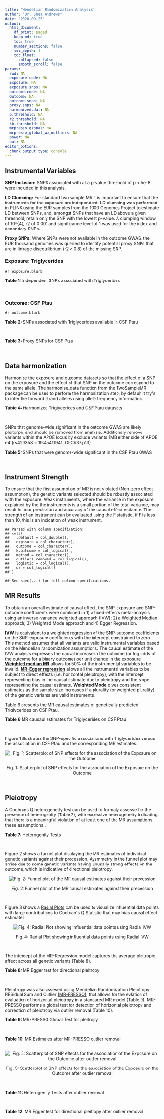 ```yaml
---
title: "Mendelian Randomization Analysis"
author: "Dr. Shea Andrews"
date: "2020-09-25"
output:
  html_document:
    df_print: paged
    keep_md: true
    toc: true
    number_sections: false
    toc_depth: 4
    toc_float:
      collapsed: false
      smooth_scroll: false
params:
  rwd: NA
  exposure.code: NA
  Exposure: NA
  exposure.snps: NA
  outcome.code: NA
  Outcome: NA
  outcome.snps: NA
  proxy.snps: NA
  harmonized.dat: NA
  p.threshold: NA
  r2.threshold: NA
  kb.threshold: NA
  mrpresso_global: NA
  mrpresso_global_wo_outliers: NA
  power: NA
  out: NA
editor_options:
  chunk_output_type: console
---
```







## Instrumental Variables
**SNP Inclusion:** SNPS associated with at a p-value threshold of p < 5e-8 were included in this analysis.
<br>

**LD Clumping:** For standard two sample MR it is important to ensure that the instruments for the exposure are independent. LD clumping was performed in PLINK using the EUR samples from the 1000 Genomes Project to estimate LD between SNPs, and, amongst SNPs that have an LD above a given threshold, retain only the SNP with the lowest p-value. A clumping window of 10^{4}, r2 of 0.001 and significance level of 1 was used for the index and secondary SNPs.
<br>

**Proxy SNPs:** Where SNPs were not available in the outcome GWAS, the EUR thousand genomes was queried to identify potential proxy SNPs that are in linkage disequilibrium (r2 > 0.8) of the missing SNP.
<br>

### Exposure: Triglycerides
`#r exposure.blurb`
<br>

**Table 1:** Independent SNPs associated with Triglycerides
<div data-pagedtable="false">
  <script data-pagedtable-source type="application/json">
{"columns":[{"label":["SNP"],"name":[1],"type":["chr"],"align":["left"]},{"label":["CHROM"],"name":[2],"type":["dbl"],"align":["right"]},{"label":["POS"],"name":[3],"type":["dbl"],"align":["right"]},{"label":["REF"],"name":[4],"type":["chr"],"align":["left"]},{"label":["ALT"],"name":[5],"type":["chr"],"align":["left"]},{"label":["AF"],"name":[6],"type":["dbl"],"align":["right"]},{"label":["BETA"],"name":[7],"type":["dbl"],"align":["right"]},{"label":["SE"],"name":[8],"type":["dbl"],"align":["right"]},{"label":["Z"],"name":[9],"type":["dbl"],"align":["right"]},{"label":["P"],"name":[10],"type":["dbl"],"align":["right"]},{"label":["N"],"name":[11],"type":["dbl"],"align":["right"]},{"label":["TRAIT"],"name":[12],"type":["chr"],"align":["left"]}],"data":[{"1":"rs12748152","2":"1","3":"27138393","4":"C","5":"T","6":"0.0683714","7":"0.0372","8":"0.0059","9":"6.305085","10":"1.100e-09","11":"177761.5","12":"Triglycerides"},{"1":"rs17513135","2":"1","3":"40035686","4":"C","5":"T","6":"0.2500000","7":"0.0220","8":"0.0039","9":"5.641026","10":"1.633e-08","11":"174742.0","12":"Triglycerides"},{"1":"rs4587594","2":"1","3":"63133930","4":"G","5":"A","6":"0.3032340","7":"-0.0694","8":"0.0035","9":"-19.828600","10":"3.503e-82","11":"177772.0","12":"Triglycerides"},{"1":"rs1321257","2":"1","3":"230305312","4":"G","5":"A","6":"0.6400070","7":"-0.0402","8":"0.0034","9":"-11.823500","10":"5.986e-31","11":"177757.9","12":"Triglycerides"},{"1":"rs676210","2":"2","3":"21231524","4":"G","5":"A","6":"0.2314110","7":"-0.0733","8":"0.0039","9":"-18.794900","10":"3.284e-71","11":"177782.0","12":"Triglycerides"},{"1":"rs1260326","2":"2","3":"27730940","4":"T","5":"C","6":"0.6136610","7":"-0.1148","8":"0.0034","9":"-33.764700","10":"2.290e-239","11":"177765.0","12":"Triglycerides"},{"1":"rs13389219","2":"2","3":"165528876","4":"C","5":"T","6":"0.4034550","7":"-0.0271","8":"0.0034","9":"-7.970590","10":"2.598e-15","11":"177782.9","12":"Triglycerides"},{"1":"rs2972146","2":"2","3":"227100698","4":"G","5":"T","6":"0.6309740","7":"0.0281","8":"0.0034","9":"8.264706","10":"2.974e-15","11":"174703.9","12":"Triglycerides"},{"1":"rs10440120","2":"3","3":"12486964","4":"C","5":"A","6":"0.1655080","7":"-0.0306","8":"0.0044","9":"-6.954550","10":"5.343e-11","11":"174886.1","12":"Triglycerides"},{"1":"rs645040","2":"3","3":"135926622","4":"G","5":"T","6":"0.8208850","7":"0.0293","8":"0.0040","9":"7.325000","10":"1.830e-12","11":"177779.0","12":"Triglycerides"},{"1":"rs6831256","2":"4","3":"3473139","4":"A","5":"G","6":"0.3971880","7":"0.0258","8":"0.0035","9":"7.371429","10":"1.602e-12","11":"177494.9","12":"Triglycerides"},{"1":"rs442177","2":"4","3":"88030261","4":"G","5":"T","6":"0.5364790","7":"0.0309","8":"0.0033","9":"9.363636","10":"1.316e-18","11":"177798.0","12":"Triglycerides"},{"1":"rs9686661","2":"5","3":"55861786","4":"C","5":"T","6":"0.1487860","7":"0.0379","8":"0.0044","9":"8.613636","10":"2.541e-16","11":"177050.0","12":"Triglycerides"},{"1":"rs6882076","2":"5","3":"156390297","4":"T","5":"C","6":"0.6327160","7":"0.0286","8":"0.0035","9":"8.171429","10":"1.513e-15","11":"177778.0","12":"Triglycerides"},{"1":"rs2239520","2":"6","3":"31088922","4":"G","5":"A","6":"0.3906190","7":"-0.0236","8":"0.0037","9":"-6.378380","10":"4.144e-10","11":"151047.0","12":"Triglycerides"},{"1":"rs2247056","2":"6","3":"31265490","4":"T","5":"C","6":"0.7218780","7":"0.0378","8":"0.0039","9":"9.692308","10":"3.861e-21","11":"174062.0","12":"Triglycerides"},{"1":"rs998584","2":"6","3":"43757896","4":"C","5":"A","6":"0.4905450","7":"0.0293","8":"0.0037","9":"7.918919","10":"3.424e-15","11":"174573.0","12":"Triglycerides"},{"1":"rs719726","2":"6","3":"127414801","4":"C","5":"T","6":"0.5999630","7":"0.0199","8":"0.0035","9":"5.685714","10":"2.486e-08","11":"168319.0","12":"Triglycerides"},{"1":"rs634869","2":"6","3":"139831757","4":"T","5":"C","6":"0.5747460","7":"-0.0272","8":"0.0033","9":"-8.242420","10":"1.776e-14","11":"177755.0","12":"Triglycerides"},{"1":"rs2665357","2":"6","3":"160848167","4":"A","5":"C","6":"0.5193360","7":"0.0212","8":"0.0033","9":"6.424242","10":"8.327e-10","11":"172850.0","12":"Triglycerides"},{"1":"rs4719841","2":"7","3":"25997536","4":"A","5":"G","6":"0.4108890","7":"0.0232","8":"0.0034","9":"6.823529","10":"8.864e-11","11":"177774.9","12":"Triglycerides"},{"1":"rs11974409","2":"7","3":"72989390","4":"A","5":"G","6":"0.1816990","7":"-0.0899","8":"0.0042","9":"-21.404800","10":"1.360e-100","11":"177786.0","12":"Triglycerides"},{"1":"rs38855","2":"7","3":"116358044","4":"A","5":"G","6":"0.4712940","7":"-0.0187","8":"0.0033","9":"-5.666670","10":"2.109e-08","11":"177825.0","12":"Triglycerides"},{"1":"rs287621","2":"7","3":"130435181","4":"T","5":"C","6":"0.7140010","7":"-0.0222","8":"0.0037","9":"-6.000000","10":"7.671e-09","11":"177813.0","12":"Triglycerides"},{"1":"rs6995541","2":"8","3":"10671260","4":"A","5":"G","6":"0.2336240","7":"0.0265","8":"0.0037","9":"7.162162","10":"1.343e-12","11":"177486.0","12":"Triglycerides"},{"1":"rs12676857","2":"8","3":"18266572","4":"T","5":"C","6":"0.1436090","7":"0.0332","8":"0.0046","9":"7.217391","10":"7.291e-12","11":"177732.0","12":"Triglycerides"},{"1":"rs12678919","2":"8","3":"19844222","4":"A","5":"G","6":"0.0681239","7":"-0.1702","8":"0.0056","9":"-30.392900","10":"1.820e-199","11":"177749.9","12":"Triglycerides"},{"1":"rs4738684","2":"8","3":"59393273","4":"A","5":"G","6":"0.6075010","7":"-0.0205","8":"0.0035","9":"-5.857140","10":"8.819e-09","11":"177790.0","12":"Triglycerides"},{"1":"rs2954022","2":"8","3":"126482621","4":"C","5":"A","6":"0.5114630","7":"-0.0780","8":"0.0033","9":"-23.636400","10":"2.230e-113","11":"177750.0","12":"Triglycerides"},{"1":"rs1832007","2":"10","3":"5254847","4":"A","5":"G","6":"0.1247280","7":"-0.0327","8":"0.0047","9":"-6.957450","10":"1.718e-12","11":"177504.0","12":"Triglycerides"},{"1":"rs10761762","2":"10","3":"65184717","4":"T","5":"C","6":"0.4990900","7":"-0.0270","8":"0.0033","9":"-8.181820","10":"1.061e-17","11":"177823.0","12":"Triglycerides"},{"1":"rs2068888","2":"10","3":"94839642","4":"G","5":"A","6":"0.4735120","7":"-0.0241","8":"0.0034","9":"-7.088240","10":"1.682e-11","11":"177712.0","12":"Triglycerides"},{"1":"rs2250802","2":"10","3":"113921354","4":"G","5":"A","6":"0.7334790","7":"0.0230","8":"0.0037","9":"6.216216","10":"1.210e-10","11":"174733.9","12":"Triglycerides"},{"1":"rs10501321","2":"11","3":"47294626","4":"T","5":"C","6":"0.3212210","7":"-0.0216","8":"0.0035","9":"-6.171430","10":"1.412e-08","11":"177680.0","12":"Triglycerides"},{"1":"rs174535","2":"11","3":"61551356","4":"T","5":"C","6":"0.3609590","7":"0.0470","8":"0.0034","9":"13.823529","10":"1.733e-41","11":"177772.9","12":"Triglycerides"},{"1":"rs11820504","2":"11","3":"116529442","4":"T","5":"C","6":"0.1807930","7":"0.0604","8":"0.0044","9":"13.727273","10":"1.095e-39","11":"172813.0","12":"Triglycerides"},{"1":"rs10790162","2":"11","3":"116639104","4":"A","5":"G","6":"0.9306210","7":"-0.2305","8":"0.0065","9":"-35.461500","10":"1.100e-249","11":"177771.1","12":"Triglycerides"},{"1":"rs11613352","2":"12","3":"57792580","4":"C","5":"T","6":"0.2251730","7":"-0.0280","8":"0.0039","9":"-7.179490","10":"9.397e-14","11":"177799.0","12":"Triglycerides"},{"1":"rs11057408","2":"12","3":"124464836","4":"G","5":"T","6":"0.3253360","7":"-0.0258","8":"0.0035","9":"-7.371430","10":"2.049e-12","11":"174454.0","12":"Triglycerides"},{"1":"rs16948098","2":"15","3":"44219607","4":"G","5":"A","6":"0.0370102","7":"0.0800","8":"0.0089","9":"8.988764","10":"4.838e-17","11":"163328.2","12":"Triglycerides"},{"1":"rs2043085","2":"15","3":"58680954","4":"T","5":"C","6":"0.6610970","7":"-0.0327","8":"0.0034","9":"-9.617650","10":"7.809e-20","11":"176147.0","12":"Triglycerides"},{"1":"rs588136","2":"15","3":"58730498","4":"C","5":"T","6":"0.7867110","7":"-0.0495","8":"0.0041","9":"-12.073200","10":"3.365e-30","11":"176173.0","12":"Triglycerides"},{"1":"rs3198697","2":"16","3":"15129940","4":"C","5":"T","6":"0.3839030","7":"-0.0198","8":"0.0034","9":"-5.823530","10":"2.207e-08","11":"175934.1","12":"Triglycerides"},{"1":"rs749671","2":"16","3":"31088347","4":"G","5":"A","6":"0.3477070","7":"-0.0211","8":"0.0034","9":"-6.205880","10":"6.106e-10","11":"176205.1","12":"Triglycerides"},{"1":"rs1800775","2":"16","3":"56995236","4":"C","5":"A","6":"0.5121820","7":"-0.0396","8":"0.0035","9":"-11.314300","10":"1.332e-26","11":"172715.0","12":"Triglycerides"},{"1":"rs8077889","2":"17","3":"41878166","4":"A","5":"C","6":"0.1884530","7":"0.0252","8":"0.0042","9":"6.000000","10":"9.879e-09","11":"176194.0","12":"Triglycerides"},{"1":"rs7248104","2":"19","3":"7224431","4":"G","5":"A","6":"0.4124030","7":"-0.0222","8":"0.0034","9":"-6.529410","10":"5.045e-10","11":"176083.0","12":"Triglycerides"},{"1":"rs10401969","2":"19","3":"19407718","4":"T","5":"C","6":"0.0710134","7":"-0.1210","8":"0.0065","9":"-18.615400","10":"9.702e-70","11":"176172.7","12":"Triglycerides"},{"1":"rs731839","2":"19","3":"33899065","4":"G","5":"A","6":"0.6709000","7":"-0.0224","8":"0.0036","9":"-6.222220","10":"2.651e-09","11":"176161.1","12":"Triglycerides"},{"1":"rs439401","2":"19","3":"45414451","4":"T","5":"C","6":"0.6390100","7":"0.0659","8":"0.0038","9":"17.342105","10":"1.423e-66","11":"152584.0","12":"Triglycerides"},{"1":"rs3760627","2":"19","3":"45457180","4":"T","5":"C","6":"0.4941460","7":"0.0189","8":"0.0034","9":"5.558824","10":"5.293e-09","11":"176200.9","12":"Triglycerides"},{"1":"rs6029143","2":"20","3":"39118662","4":"C","5":"T","6":"0.0446137","7":"-0.0388","8":"0.0071","9":"-5.464790","10":"4.933e-08","11":"176256.9","12":"Triglycerides"},{"1":"rs4810479","2":"20","3":"44545048","4":"C","5":"T","6":"0.7471790","7":"-0.0474","8":"0.0038","9":"-12.473700","10":"2.067e-34","11":"176191.9","12":"Triglycerides"},{"1":"rs3761445","2":"22","3":"38595411","4":"G","5":"A","6":"0.6132420","7":"0.0232","8":"0.0034","9":"6.823529","10":"8.062e-12","11":"175846.1","12":"Triglycerides"}],"options":{"columns":{"min":{},"max":[10]},"rows":{"min":[10],"max":[10]},"pages":{}}}
  </script>
</div>
<br>

### Outcome: CSF Ptau
`#r outcome.blurb`
<br>

**Table 2:** SNPs associated with Triglycerides avaliable in CSF Ptau
<div data-pagedtable="false">
  <script data-pagedtable-source type="application/json">
{"columns":[{"label":["SNP"],"name":[1],"type":["chr"],"align":["left"]},{"label":["CHROM"],"name":[2],"type":["dbl"],"align":["right"]},{"label":["POS"],"name":[3],"type":["dbl"],"align":["right"]},{"label":["REF"],"name":[4],"type":["chr"],"align":["left"]},{"label":["ALT"],"name":[5],"type":["chr"],"align":["left"]},{"label":["AF"],"name":[6],"type":["dbl"],"align":["right"]},{"label":["BETA"],"name":[7],"type":["dbl"],"align":["right"]},{"label":["SE"],"name":[8],"type":["dbl"],"align":["right"]},{"label":["Z"],"name":[9],"type":["dbl"],"align":["right"]},{"label":["P"],"name":[10],"type":["dbl"],"align":["right"]},{"label":["N"],"name":[11],"type":["dbl"],"align":["right"]},{"label":["TRAIT"],"name":[12],"type":["chr"],"align":["left"]}],"data":[{"1":"rs12748152","2":"1","3":"27138393","4":"C","5":"T","6":"0.0683714","7":"0.0091970","8":"0.010480","9":"0.87757634","10":"3.804e-01","11":"3146","12":"CSF_ptau"},{"1":"rs17513135","2":"1","3":"40035686","4":"C","5":"T","6":"0.2500000","7":"-0.0024250","8":"0.006318","9":"-0.38382399","10":"7.011e-01","11":"3146","12":"CSF_ptau"},{"1":"rs4587594","2":"1","3":"63133930","4":"G","5":"A","6":"0.3032340","7":"-0.0067690","8":"0.005626","9":"-1.20316388","10":"2.290e-01","11":"3146","12":"CSF_ptau"},{"1":"rs1321257","2":"1","3":"230305312","4":"G","5":"A","6":"0.6400070","7":"-0.0120800","8":"0.005961","9":"-2.02651000","10":"4.274e-02","11":"3146","12":"CSF_ptau"},{"1":"rs676210","2":"2","3":"21231524","4":"G","5":"A","6":"0.2314110","7":"-0.0103700","8":"0.006465","9":"-1.60402166","10":"1.088e-01","11":"3146","12":"CSF_ptau"},{"1":"rs1260326","2":"2","3":"27730940","4":"T","5":"C","6":"0.6136610","7":"0.0051210","8":"0.005377","9":"0.95239000","10":"3.410e-01","11":"3146","12":"CSF_ptau"},{"1":"rs13389219","2":"2","3":"165528876","4":"C","5":"T","6":"0.4034550","7":"-0.0022080","8":"0.005585","9":"-0.39534467","10":"6.926e-01","11":"3146","12":"CSF_ptau"},{"1":"rs2972146","2":"2","3":"227100698","4":"G","5":"T","6":"0.6309740","7":"-0.0031530","8":"0.005527","9":"-0.57047200","10":"5.683e-01","11":"3146","12":"CSF_ptau"},{"1":"rs10440120","2":"3","3":"12486964","4":"C","5":"A","6":"0.1655080","7":"0.0198200","8":"0.008139","9":"2.43518860","10":"1.496e-02","11":"3146","12":"CSF_ptau"},{"1":"rs645040","2":"3","3":"135926622","4":"G","5":"T","6":"0.8208850","7":"0.0052700","8":"0.006210","9":"0.84863100","10":"3.962e-01","11":"3146","12":"CSF_ptau"},{"1":"rs6831256","2":"4","3":"3473139","4":"A","5":"G","6":"0.3971880","7":"0.0105700","8":"0.005539","9":"1.90828669","10":"5.637e-02","11":"3146","12":"CSF_ptau"},{"1":"rs442177","2":"4","3":"88030261","4":"G","5":"T","6":"0.5364790","7":"-0.0008995","8":"0.005471","9":"-0.16441200","10":"8.694e-01","11":"3146","12":"CSF_ptau"},{"1":"rs6882076","2":"5","3":"156390297","4":"T","5":"C","6":"0.6327160","7":"-0.0009148","8":"0.005559","9":"-0.16456200","10":"8.693e-01","11":"3146","12":"CSF_ptau"},{"1":"rs2239520","2":"6","3":"31088922","4":"G","5":"A","6":"0.3906190","7":"0.0010740","8":"0.005369","9":"0.20003725","10":"8.415e-01","11":"3146","12":"CSF_ptau"},{"1":"rs2247056","2":"6","3":"31265490","4":"T","5":"C","6":"0.7218780","7":"-0.0084190","8":"0.006081","9":"-1.38448000","10":"1.663e-01","11":"3146","12":"CSF_ptau"},{"1":"rs634869","2":"6","3":"139831757","4":"T","5":"C","6":"0.5747460","7":"0.0053640","8":"0.005488","9":"0.97740500","10":"3.285e-01","11":"3146","12":"CSF_ptau"},{"1":"rs2665357","2":"6","3":"160848167","4":"A","5":"C","6":"0.5193360","7":"0.0053150","8":"0.005341","9":"0.99513200","10":"3.198e-01","11":"3146","12":"CSF_ptau"},{"1":"rs4719841","2":"7","3":"25997536","4":"A","5":"G","6":"0.4108890","7":"0.0003012","8":"0.005355","9":"0.05624650","10":"9.551e-01","11":"3146","12":"CSF_ptau"},{"1":"rs11974409","2":"7","3":"72989390","4":"A","5":"G","6":"0.1816990","7":"0.0029560","8":"0.006725","9":"0.43955390","10":"6.603e-01","11":"3146","12":"CSF_ptau"},{"1":"rs38855","2":"7","3":"116358044","4":"A","5":"G","6":"0.4712940","7":"-0.0005543","8":"0.005345","9":"-0.10370440","10":"9.174e-01","11":"3146","12":"CSF_ptau"},{"1":"rs287621","2":"7","3":"130435181","4":"T","5":"C","6":"0.7140010","7":"0.0009272","8":"0.005955","9":"0.15570100","10":"8.763e-01","11":"3146","12":"CSF_ptau"},{"1":"rs6995541","2":"8","3":"10671260","4":"A","5":"G","6":"0.2336240","7":"-0.0013090","8":"0.005905","9":"-0.22167655","10":"8.246e-01","11":"3146","12":"CSF_ptau"},{"1":"rs12676857","2":"8","3":"18266572","4":"T","5":"C","6":"0.1436090","7":"0.0033170","8":"0.007358","9":"0.45080185","10":"6.522e-01","11":"3146","12":"CSF_ptau"},{"1":"rs12678919","2":"8","3":"19844222","4":"A","5":"G","6":"0.0681239","7":"-0.0074670","8":"0.008510","9":"-0.87743831","10":"3.803e-01","11":"3146","12":"CSF_ptau"},{"1":"rs4738684","2":"8","3":"59393273","4":"A","5":"G","6":"0.6075010","7":"0.0068990","8":"0.005767","9":"1.19629000","10":"2.317e-01","11":"3146","12":"CSF_ptau"},{"1":"rs2954022","2":"8","3":"126482621","4":"C","5":"A","6":"0.5114630","7":"0.0052940","8":"0.005282","9":"1.00227187","10":"3.163e-01","11":"3146","12":"CSF_ptau"},{"1":"rs1832007","2":"10","3":"5254847","4":"A","5":"G","6":"0.1247280","7":"0.0038140","8":"0.007553","9":"0.50496491","10":"6.137e-01","11":"3146","12":"CSF_ptau"},{"1":"rs10761762","2":"10","3":"65184717","4":"T","5":"C","6":"0.4990900","7":"0.0035770","8":"0.005284","9":"0.67694928","10":"4.985e-01","11":"3146","12":"CSF_ptau"},{"1":"rs2068888","2":"10","3":"94839642","4":"G","5":"A","6":"0.4735120","7":"-0.0020950","8":"0.005356","9":"-0.39115011","10":"6.956e-01","11":"3146","12":"CSF_ptau"},{"1":"rs2250802","2":"10","3":"113921354","4":"G","5":"A","6":"0.7334790","7":"0.0005089","8":"0.005847","9":"0.08703610","10":"9.306e-01","11":"3146","12":"CSF_ptau"},{"1":"rs10501321","2":"11","3":"47294626","4":"T","5":"C","6":"0.3212210","7":"0.0028390","8":"0.005707","9":"0.49745926","10":"6.189e-01","11":"3146","12":"CSF_ptau"},{"1":"rs174535","2":"11","3":"61551356","4":"T","5":"C","6":"0.3609590","7":"-0.0088520","8":"0.005664","9":"-1.56285311","10":"1.182e-01","11":"3146","12":"CSF_ptau"},{"1":"rs11820504","2":"11","3":"116529442","4":"T","5":"C","6":"0.1807930","7":"-0.0099210","8":"0.006937","9":"-1.43015713","10":"1.528e-01","11":"3146","12":"CSF_ptau"},{"1":"rs10790162","2":"11","3":"116639104","4":"A","5":"G","6":"0.9306210","7":"0.0071430","8":"0.010800","9":"0.66138900","10":"5.084e-01","11":"3146","12":"CSF_ptau"},{"1":"rs11613352","2":"12","3":"57792580","4":"C","5":"T","6":"0.2251730","7":"0.0087530","8":"0.006254","9":"1.39958427","10":"1.618e-01","11":"3146","12":"CSF_ptau"},{"1":"rs11057408","2":"12","3":"124464836","4":"G","5":"T","6":"0.3253360","7":"-0.0015110","8":"0.005574","9":"-0.27108001","10":"7.863e-01","11":"3146","12":"CSF_ptau"},{"1":"rs16948098","2":"15","3":"44219607","4":"G","5":"A","6":"0.0370102","7":"-0.0074980","8":"0.011750","9":"-0.63812766","10":"5.236e-01","11":"3146","12":"CSF_ptau"},{"1":"rs2043085","2":"15","3":"58680954","4":"T","5":"C","6":"0.6610970","7":"-0.0049300","8":"0.005414","9":"-0.91060200","10":"3.626e-01","11":"3146","12":"CSF_ptau"},{"1":"rs588136","2":"15","3":"58730498","4":"C","5":"T","6":"0.7867110","7":"0.0041900","8":"0.006929","9":"0.60470500","10":"5.454e-01","11":"3146","12":"CSF_ptau"},{"1":"rs3198697","2":"16","3":"15129940","4":"C","5":"T","6":"0.3839030","7":"-0.0080350","8":"0.005977","9":"-1.34431989","10":"1.790e-01","11":"3146","12":"CSF_ptau"},{"1":"rs749671","2":"16","3":"31088347","4":"G","5":"A","6":"0.3477070","7":"0.0011260","8":"0.005529","9":"0.20365346","10":"8.386e-01","11":"3146","12":"CSF_ptau"},{"1":"rs1800775","2":"16","3":"56995236","4":"C","5":"A","6":"0.5121820","7":"-0.0009433","8":"0.005427","9":"-0.17381610","10":"8.620e-01","11":"3146","12":"CSF_ptau"},{"1":"rs8077889","2":"17","3":"41878166","4":"A","5":"C","6":"0.1884530","7":"-0.0056470","8":"0.006433","9":"-0.87781750","10":"3.802e-01","11":"3146","12":"CSF_ptau"},{"1":"rs7248104","2":"19","3":"7224431","4":"G","5":"A","6":"0.4124030","7":"-0.0002145","8":"0.005455","9":"-0.03932172","10":"9.686e-01","11":"3146","12":"CSF_ptau"},{"1":"rs10401969","2":"19","3":"19407718","4":"T","5":"C","6":"0.0710134","7":"0.0045160","8":"0.009891","9":"0.45657669","10":"6.480e-01","11":"3146","12":"CSF_ptau"},{"1":"rs731839","2":"19","3":"33899065","4":"G","5":"A","6":"0.6709000","7":"0.0067270","8":"0.005547","9":"1.21273000","10":"2.253e-01","11":"3146","12":"CSF_ptau"},{"1":"rs439401","2":"19","3":"45414451","4":"T","5":"C","6":"0.6390100","7":"0.0240800","8":"0.005532","9":"4.35286000","10":"1.398e-05","11":"3146","12":"CSF_ptau"},{"1":"rs3760627","2":"19","3":"45457180","4":"T","5":"C","6":"0.4941460","7":"0.0123200","8":"0.005244","9":"2.34935164","10":"1.889e-02","11":"3146","12":"CSF_ptau"},{"1":"rs6029143","2":"20","3":"39118662","4":"C","5":"T","6":"0.0446137","7":"0.0139500","8":"0.011620","9":"1.20051635","10":"2.300e-01","11":"3146","12":"CSF_ptau"},{"1":"rs4810479","2":"20","3":"44545048","4":"C","5":"T","6":"0.7471790","7":"-0.0132400","8":"0.005947","9":"-2.22633000","10":"2.608e-02","11":"3146","12":"CSF_ptau"},{"1":"rs3761445","2":"22","3":"38595411","4":"G","5":"A","6":"0.6132420","7":"-0.0011680","8":"0.005546","9":"-0.21060200","10":"8.331e-01","11":"3146","12":"CSF_ptau"},{"1":"rs9686661","2":"NA","3":"NA","4":"NA","5":"NA","6":"NA","7":"NA","8":"NA","9":"NA","10":"NA","11":"NA","12":"NA"},{"1":"rs998584","2":"NA","3":"NA","4":"NA","5":"NA","6":"NA","7":"NA","8":"NA","9":"NA","10":"NA","11":"NA","12":"NA"},{"1":"rs719726","2":"NA","3":"NA","4":"NA","5":"NA","6":"NA","7":"NA","8":"NA","9":"NA","10":"NA","11":"NA","12":"NA"}],"options":{"columns":{"min":{},"max":[10]},"rows":{"min":[10],"max":[10]},"pages":{}}}
  </script>
</div>
<br>

**Table 3:** Proxy SNPs for CSF Ptau
<div data-pagedtable="false">
  <script data-pagedtable-source type="application/json">
{"columns":[{"label":["target_snp"],"name":[1],"type":["chr"],"align":["left"]},{"label":["proxy_snp"],"name":[2],"type":["chr"],"align":["left"]},{"label":["ld.r2"],"name":[3],"type":["dbl"],"align":["right"]},{"label":["Dprime"],"name":[4],"type":["dbl"],"align":["right"]},{"label":["PHASE"],"name":[5],"type":["chr"],"align":["left"]},{"label":["X12"],"name":[6],"type":["lgl"],"align":["right"]},{"label":["CHROM"],"name":[7],"type":["dbl"],"align":["right"]},{"label":["POS"],"name":[8],"type":["dbl"],"align":["right"]},{"label":["REF.proxy"],"name":[9],"type":["chr"],"align":["left"]},{"label":["ALT.proxy"],"name":[10],"type":["chr"],"align":["left"]},{"label":["AF"],"name":[11],"type":["dbl"],"align":["right"]},{"label":["BETA"],"name":[12],"type":["dbl"],"align":["right"]},{"label":["SE"],"name":[13],"type":["dbl"],"align":["right"]},{"label":["Z"],"name":[14],"type":["dbl"],"align":["right"]},{"label":["P"],"name":[15],"type":["dbl"],"align":["right"]},{"label":["N"],"name":[16],"type":["dbl"],"align":["right"]},{"label":["TRAIT"],"name":[17],"type":["chr"],"align":["left"]},{"label":["ref"],"name":[18],"type":["chr"],"align":["left"]},{"label":["ref.proxy"],"name":[19],"type":["chr"],"align":["left"]},{"label":["alt"],"name":[20],"type":["chr"],"align":["left"]},{"label":["alt.proxy"],"name":[21],"type":["chr"],"align":["left"]},{"label":["ALT"],"name":[22],"type":["chr"],"align":["left"]},{"label":["REF"],"name":[23],"type":["chr"],"align":["left"]},{"label":["proxy.outcome"],"name":[24],"type":["lgl"],"align":["right"]}],"data":[{"1":"rs9686661","2":"rs13173241","3":"0.961814","4":"1.000000","5":"TA/CG","6":"NA","7":"5","8":"55861359","9":"G","10":"A","11":"0.153651","12":"0.0087710","13":"0.006757","14":"1.2980613","15":"0.1943","16":"3146","17":"CSF_ptau","18":"T","19":"A","20":"C","21":"G","22":"T","23":"C","24":"TRUE"},{"1":"rs998584","2":"rs1358980","3":"0.825889","4":"0.921520","5":"CC/AT","6":"NA","7":"6","8":"43764551","9":"C","10":"T","11":"0.479477","12":"0.0006885","13":"0.005311","14":"0.1296366","15":"0.8969","16":"3146","17":"CSF_ptau","18":"C","19":"C","20":"A","21":"T","22":"A","23":"C","24":"TRUE"},{"1":"rs719726","2":"rs1936789","3":"0.814701","4":"0.977383","5":"CG/TA","6":"NA","7":"6","8":"127419737","9":"G","10":"A","11":"0.535585","12":"0.0012730","13":"0.005423","14":"0.2347410","15":"0.8144","16":"3146","17":"CSF_ptau","18":"C","19":"G","20":"T","21":"A","22":"T","23":"C","24":"TRUE"}],"options":{"columns":{"min":{},"max":[10]},"rows":{"min":[10],"max":[10]},"pages":{}}}
  </script>
</div>
<br>

## Data harmonization
Harmonize the exposure and outcome datasets so that the effect of a SNP on the exposure and the effect of that SNP on the outcome correspond to the same allele. The harmonise_data function from the TwoSampleMR package can be used to perform the harmonization step, by default it try's to infer the forward strand alleles using allele frequency information.
<br>

**Table 4:** Harmonized Triglycerides and CSF Ptau datasets
<div data-pagedtable="false">
  <script data-pagedtable-source type="application/json">
{"columns":[{"label":["SNP"],"name":[1],"type":["chr"],"align":["left"]},{"label":["effect_allele.exposure"],"name":[2],"type":["chr"],"align":["left"]},{"label":["other_allele.exposure"],"name":[3],"type":["chr"],"align":["left"]},{"label":["effect_allele.outcome"],"name":[4],"type":["chr"],"align":["left"]},{"label":["other_allele.outcome"],"name":[5],"type":["chr"],"align":["left"]},{"label":["beta.exposure"],"name":[6],"type":["dbl"],"align":["right"]},{"label":["beta.outcome"],"name":[7],"type":["dbl"],"align":["right"]},{"label":["eaf.exposure"],"name":[8],"type":["dbl"],"align":["right"]},{"label":["eaf.outcome"],"name":[9],"type":["dbl"],"align":["right"]},{"label":["remove"],"name":[10],"type":["lgl"],"align":["right"]},{"label":["palindromic"],"name":[11],"type":["lgl"],"align":["right"]},{"label":["ambiguous"],"name":[12],"type":["lgl"],"align":["right"]},{"label":["id.outcome"],"name":[13],"type":["chr"],"align":["left"]},{"label":["chr.outcome"],"name":[14],"type":["dbl"],"align":["right"]},{"label":["pos.outcome"],"name":[15],"type":["dbl"],"align":["right"]},{"label":["se.outcome"],"name":[16],"type":["dbl"],"align":["right"]},{"label":["z.outcome"],"name":[17],"type":["dbl"],"align":["right"]},{"label":["pval.outcome"],"name":[18],"type":["dbl"],"align":["right"]},{"label":["samplesize.outcome"],"name":[19],"type":["dbl"],"align":["right"]},{"label":["outcome"],"name":[20],"type":["chr"],"align":["left"]},{"label":["mr_keep.outcome"],"name":[21],"type":["lgl"],"align":["right"]},{"label":["pval_origin.outcome"],"name":[22],"type":["chr"],"align":["left"]},{"label":["chr.exposure"],"name":[23],"type":["dbl"],"align":["right"]},{"label":["pos.exposure"],"name":[24],"type":["dbl"],"align":["right"]},{"label":["se.exposure"],"name":[25],"type":["dbl"],"align":["right"]},{"label":["z.exposure"],"name":[26],"type":["dbl"],"align":["right"]},{"label":["pval.exposure"],"name":[27],"type":["dbl"],"align":["right"]},{"label":["samplesize.exposure"],"name":[28],"type":["dbl"],"align":["right"]},{"label":["exposure"],"name":[29],"type":["chr"],"align":["left"]},{"label":["mr_keep.exposure"],"name":[30],"type":["lgl"],"align":["right"]},{"label":["pval_origin.exposure"],"name":[31],"type":["chr"],"align":["left"]},{"label":["id.exposure"],"name":[32],"type":["chr"],"align":["left"]},{"label":["action"],"name":[33],"type":["dbl"],"align":["right"]},{"label":["mr_keep"],"name":[34],"type":["lgl"],"align":["right"]},{"label":["pt"],"name":[35],"type":["dbl"],"align":["right"]},{"label":["pleitropy_keep"],"name":[36],"type":["lgl"],"align":["right"]},{"label":["mrpresso_RSSobs"],"name":[37],"type":["dbl"],"align":["right"]},{"label":["mrpresso_pval"],"name":[38],"type":["chr"],"align":["left"]},{"label":["mrpresso_keep"],"name":[39],"type":["lgl"],"align":["right"]}],"data":[{"1":"rs10401969","2":"C","3":"T","4":"C","5":"T","6":"-0.1210","7":"0.0045160","8":"0.0710134","9":"0.0710134","10":"FALSE","11":"FALSE","12":"FALSE","13":"767twg","14":"19","15":"19407718","16":"0.009891","17":"0.45657669","18":"6.480e-01","19":"3146","20":"Deming2017ptau","21":"TRUE","22":"reported","23":"19","24":"19407718","25":"0.0065","26":"-18.615400","27":"9.702e-70","28":"176172.7","29":"Willer2013tg","30":"TRUE","31":"reported","32":"qNC4h7","33":"2","34":"TRUE","35":"5e-08","36":"TRUE","37":"3.503105e-05","38":"1","39":"TRUE"},{"1":"rs10440120","2":"A","3":"C","4":"A","5":"C","6":"-0.0306","7":"0.0198200","8":"0.1655080","9":"0.1655080","10":"FALSE","11":"FALSE","12":"FALSE","13":"767twg","14":"3","15":"12486964","16":"0.008139","17":"2.43518860","18":"1.496e-02","19":"3146","20":"Deming2017ptau","21":"TRUE","22":"reported","23":"3","24":"12486964","25":"0.0044","26":"-6.954550","27":"5.343e-11","28":"174886.1","29":"Willer2013tg","30":"TRUE","31":"reported","32":"qNC4h7","33":"2","34":"TRUE","35":"5e-08","36":"TRUE","37":"4.077417e-04","38":"0.6696","39":"TRUE"},{"1":"rs10501321","2":"C","3":"T","4":"C","5":"T","6":"-0.0216","7":"0.0028390","8":"0.3212210","9":"0.3212210","10":"FALSE","11":"FALSE","12":"FALSE","13":"767twg","14":"11","15":"47294626","16":"0.005707","17":"0.49745926","18":"6.189e-01","19":"3146","20":"Deming2017ptau","21":"TRUE","22":"reported","23":"11","24":"47294626","25":"0.0035","26":"-6.171430","27":"1.412e-08","28":"177680.0","29":"Willer2013tg","30":"TRUE","31":"reported","32":"qNC4h7","33":"2","34":"TRUE","35":"5e-08","36":"TRUE","37":"9.339838e-06","38":"1","39":"TRUE"},{"1":"rs10761762","2":"C","3":"T","4":"C","5":"T","6":"-0.0270","7":"0.0035770","8":"0.4990900","9":"0.4990900","10":"FALSE","11":"FALSE","12":"FALSE","13":"767twg","14":"10","15":"65184717","16":"0.005284","17":"0.67694928","18":"4.985e-01","19":"3146","20":"Deming2017ptau","21":"TRUE","22":"reported","23":"10","24":"65184717","25":"0.0033","26":"-8.181820","27":"1.061e-17","28":"177823.0","29":"Willer2013tg","30":"TRUE","31":"reported","32":"qNC4h7","33":"2","34":"TRUE","35":"5e-08","36":"TRUE","37":"1.491362e-05","38":"1","39":"TRUE"},{"1":"rs10790162","2":"G","3":"A","4":"G","5":"A","6":"-0.2305","7":"0.0071430","8":"0.9306210","9":"0.9306210","10":"FALSE","11":"FALSE","12":"FALSE","13":"767twg","14":"11","15":"116639104","16":"0.010800","17":"0.66138900","18":"5.084e-01","19":"3146","20":"Deming2017ptau","21":"TRUE","22":"reported","23":"11","24":"116639104","25":"0.0065","26":"-35.461500","27":"1.000e-200","28":"177771.1","29":"Willer2013tg","30":"TRUE","31":"reported","32":"qNC4h7","33":"2","34":"TRUE","35":"5e-08","36":"TRUE","37":"1.155463e-04","38":"1","39":"TRUE"},{"1":"rs11057408","2":"T","3":"G","4":"T","5":"G","6":"-0.0258","7":"-0.0015110","8":"0.3253360","9":"0.3253360","10":"FALSE","11":"FALSE","12":"FALSE","13":"767twg","14":"12","15":"124464836","16":"0.005574","17":"-0.27108001","18":"7.863e-01","19":"3146","20":"Deming2017ptau","21":"TRUE","22":"reported","23":"12","24":"124464836","25":"0.0035","26":"-7.371430","27":"2.049e-12","28":"174454.0","29":"Willer2013tg","30":"TRUE","31":"reported","32":"qNC4h7","33":"2","34":"TRUE","35":"5e-08","36":"TRUE","37":"1.625220e-06","38":"1","39":"TRUE"},{"1":"rs11613352","2":"T","3":"C","4":"T","5":"C","6":"-0.0280","7":"0.0087530","8":"0.2251730","9":"0.2251730","10":"FALSE","11":"FALSE","12":"FALSE","13":"767twg","14":"12","15":"57792580","16":"0.006254","17":"1.39958427","18":"1.618e-01","19":"3146","20":"Deming2017ptau","21":"TRUE","22":"reported","23":"12","24":"57792580","25":"0.0039","26":"-7.179490","27":"9.397e-14","28":"177799.0","29":"Willer2013tg","30":"TRUE","31":"reported","32":"qNC4h7","33":"2","34":"TRUE","35":"5e-08","36":"TRUE","37":"8.228040e-05","38":"1","39":"TRUE"},{"1":"rs11820504","2":"C","3":"T","4":"C","5":"T","6":"0.0604","7":"-0.0099210","8":"0.1807930","9":"0.1807930","10":"FALSE","11":"FALSE","12":"FALSE","13":"767twg","14":"11","15":"116529442","16":"0.006937","17":"-1.43015713","18":"1.528e-01","19":"3146","20":"Deming2017ptau","21":"TRUE","22":"reported","23":"11","24":"116529442","25":"0.0044","26":"13.727273","27":"1.095e-39","28":"172813.0","29":"Willer2013tg","30":"TRUE","31":"reported","32":"qNC4h7","33":"2","34":"TRUE","35":"5e-08","36":"TRUE","37":"1.151171e-04","38":"1","39":"TRUE"},{"1":"rs11974409","2":"G","3":"A","4":"G","5":"A","6":"-0.0899","7":"0.0029560","8":"0.1816990","9":"0.1816990","10":"FALSE","11":"FALSE","12":"FALSE","13":"767twg","14":"7","15":"72989390","16":"0.006725","17":"0.43955390","18":"6.603e-01","19":"3146","20":"Deming2017ptau","21":"TRUE","22":"reported","23":"7","24":"72989390","25":"0.0042","26":"-21.404800","27":"1.360e-100","28":"177786.0","29":"Willer2013tg","30":"TRUE","31":"reported","32":"qNC4h7","33":"2","34":"TRUE","35":"5e-08","36":"TRUE","37":"1.612416e-05","38":"1","39":"TRUE"},{"1":"rs1260326","2":"C","3":"T","4":"C","5":"T","6":"-0.1148","7":"0.0051210","8":"0.6136610","9":"0.6136610","10":"FALSE","11":"FALSE","12":"FALSE","13":"767twg","14":"2","15":"27730940","16":"0.005377","17":"0.95239000","18":"3.410e-01","19":"3146","20":"Deming2017ptau","21":"TRUE","22":"reported","23":"2","24":"27730940","25":"0.0034","26":"-33.764700","27":"1.000e-200","28":"177765.0","29":"Willer2013tg","30":"TRUE","31":"reported","32":"qNC4h7","33":"2","34":"TRUE","35":"5e-08","36":"TRUE","37":"5.122074e-05","38":"1","39":"TRUE"},{"1":"rs12676857","2":"C","3":"T","4":"C","5":"T","6":"0.0332","7":"0.0033170","8":"0.1436090","9":"0.1436090","10":"FALSE","11":"FALSE","12":"FALSE","13":"767twg","14":"8","15":"18266572","16":"0.007358","17":"0.45080185","18":"6.522e-01","19":"3146","20":"Deming2017ptau","21":"TRUE","22":"reported","23":"8","24":"18266572","25":"0.0046","26":"7.217391","27":"7.291e-12","28":"177732.0","29":"Willer2013tg","30":"TRUE","31":"reported","32":"qNC4h7","33":"2","34":"TRUE","35":"5e-08","36":"TRUE","37":"9.125096e-06","38":"1","39":"TRUE"},{"1":"rs12678919","2":"G","3":"A","4":"G","5":"A","6":"-0.1702","7":"-0.0074670","8":"0.0681239","9":"0.0681239","10":"FALSE","11":"FALSE","12":"FALSE","13":"767twg","14":"8","15":"19844222","16":"0.008510","17":"-0.87743831","18":"3.803e-01","19":"3146","20":"Deming2017ptau","21":"TRUE","22":"reported","23":"8","24":"19844222","25":"0.0056","26":"-30.392900","27":"1.820e-199","28":"177749.9","29":"Willer2013tg","30":"TRUE","31":"reported","32":"qNC4h7","33":"2","34":"TRUE","35":"5e-08","36":"TRUE","37":"4.393651e-05","38":"1","39":"TRUE"},{"1":"rs12748152","2":"T","3":"C","4":"T","5":"C","6":"0.0372","7":"0.0091970","8":"0.0683714","9":"0.0683714","10":"FALSE","11":"FALSE","12":"FALSE","13":"767twg","14":"1","15":"27138393","16":"0.010480","17":"0.87757634","18":"3.804e-01","19":"3146","20":"Deming2017ptau","21":"TRUE","22":"reported","23":"1","24":"27138393","25":"0.0059","26":"6.305085","27":"1.100e-09","28":"177761.5","29":"Willer2013tg","30":"TRUE","31":"reported","32":"qNC4h7","33":"2","34":"TRUE","35":"5e-08","36":"TRUE","37":"7.881160e-05","38":"1","39":"TRUE"},{"1":"rs1321257","2":"A","3":"G","4":"A","5":"G","6":"-0.0402","7":"-0.0120800","8":"0.6400070","9":"0.6400070","10":"FALSE","11":"FALSE","12":"FALSE","13":"767twg","14":"1","15":"230305312","16":"0.005961","17":"-2.02651000","18":"4.274e-02","19":"3146","20":"Deming2017ptau","21":"TRUE","22":"reported","23":"1","24":"230305312","25":"0.0034","26":"-11.823500","27":"5.986e-31","28":"177757.9","29":"Willer2013tg","30":"TRUE","31":"reported","32":"qNC4h7","33":"2","34":"TRUE","35":"5e-08","36":"TRUE","37":"1.405793e-04","38":"1","39":"TRUE"},{"1":"rs13389219","2":"T","3":"C","4":"T","5":"C","6":"-0.0271","7":"-0.0022080","8":"0.4034550","9":"0.4034550","10":"FALSE","11":"FALSE","12":"FALSE","13":"767twg","14":"2","15":"165528876","16":"0.005585","17":"-0.39534467","18":"6.926e-01","19":"3146","20":"Deming2017ptau","21":"TRUE","22":"reported","23":"2","24":"165528876","25":"0.0034","26":"-7.970590","27":"2.598e-15","28":"177782.9","29":"Willer2013tg","30":"TRUE","31":"reported","32":"qNC4h7","33":"2","34":"TRUE","35":"5e-08","36":"TRUE","37":"3.861456e-06","38":"1","39":"TRUE"},{"1":"rs16948098","2":"A","3":"G","4":"A","5":"G","6":"0.0800","7":"-0.0074980","8":"0.0370102","9":"0.0370102","10":"FALSE","11":"FALSE","12":"FALSE","13":"767twg","14":"15","15":"44219607","16":"0.011750","17":"-0.63812766","18":"5.236e-01","19":"3146","20":"Deming2017ptau","21":"TRUE","22":"reported","23":"15","24":"44219607","25":"0.0089","26":"8.988764","27":"4.838e-17","28":"163328.2","29":"Willer2013tg","30":"TRUE","31":"reported","32":"qNC4h7","33":"2","34":"TRUE","35":"5e-08","36":"TRUE","37":"7.002087e-05","38":"1","39":"TRUE"},{"1":"rs174535","2":"C","3":"T","4":"C","5":"T","6":"0.0470","7":"-0.0088520","8":"0.3609590","9":"0.3609590","10":"FALSE","11":"FALSE","12":"FALSE","13":"767twg","14":"11","15":"61551356","16":"0.005664","17":"-1.56285311","18":"1.182e-01","19":"3146","20":"Deming2017ptau","21":"TRUE","22":"reported","23":"11","24":"61551356","25":"0.0034","26":"13.823529","27":"1.733e-41","28":"177772.9","29":"Willer2013tg","30":"TRUE","31":"reported","32":"qNC4h7","33":"2","34":"TRUE","35":"5e-08","36":"TRUE","37":"9.000043e-05","38":"1","39":"TRUE"},{"1":"rs17513135","2":"T","3":"C","4":"T","5":"C","6":"0.0220","7":"-0.0024250","8":"0.2500000","9":"0.2500000","10":"FALSE","11":"FALSE","12":"FALSE","13":"767twg","14":"1","15":"40035686","16":"0.006318","17":"-0.38382399","18":"7.011e-01","19":"3146","20":"Deming2017ptau","21":"TRUE","22":"reported","23":"1","24":"40035686","25":"0.0039","26":"5.641026","27":"1.633e-08","28":"174742.0","29":"Willer2013tg","30":"TRUE","31":"reported","32":"qNC4h7","33":"2","34":"TRUE","35":"5e-08","36":"TRUE","37":"6.982714e-06","38":"1","39":"TRUE"},{"1":"rs1800775","2":"A","3":"C","4":"A","5":"C","6":"-0.0396","7":"-0.0009433","8":"0.5121820","9":"0.5121820","10":"FALSE","11":"FALSE","12":"FALSE","13":"767twg","14":"16","15":"56995236","16":"0.005427","17":"-0.17381610","18":"8.620e-01","19":"3146","20":"Deming2017ptau","21":"TRUE","22":"reported","23":"16","24":"56995236","25":"0.0035","26":"-11.314300","27":"1.332e-26","28":"172715.0","29":"Willer2013tg","30":"TRUE","31":"reported","32":"qNC4h7","33":"2","34":"TRUE","35":"5e-08","36":"TRUE","37":"3.335898e-07","38":"1","39":"TRUE"},{"1":"rs1832007","2":"G","3":"A","4":"G","5":"A","6":"-0.0327","7":"0.0038140","8":"0.1247280","9":"0.1247280","10":"FALSE","11":"FALSE","12":"FALSE","13":"767twg","14":"10","15":"5254847","16":"0.007553","17":"0.50496491","18":"6.137e-01","19":"3146","20":"Deming2017ptau","21":"TRUE","22":"reported","23":"10","24":"5254847","25":"0.0047","26":"-6.957450","27":"1.718e-12","28":"177504.0","29":"Willer2013tg","30":"TRUE","31":"reported","32":"qNC4h7","33":"2","34":"TRUE","35":"5e-08","36":"TRUE","37":"1.718946e-05","38":"1","39":"TRUE"},{"1":"rs2043085","2":"C","3":"T","4":"C","5":"T","6":"-0.0327","7":"-0.0049300","8":"0.6610970","9":"0.6610970","10":"FALSE","11":"FALSE","12":"FALSE","13":"767twg","14":"15","15":"58680954","16":"0.005414","17":"-0.91060200","18":"3.626e-01","19":"3146","20":"Deming2017ptau","21":"TRUE","22":"reported","23":"15","24":"58680954","25":"0.0034","26":"-9.617650","27":"7.809e-20","28":"176147.0","29":"Willer2013tg","30":"TRUE","31":"reported","32":"qNC4h7","33":"2","34":"TRUE","35":"5e-08","36":"TRUE","37":"2.181078e-05","38":"1","39":"TRUE"},{"1":"rs2068888","2":"A","3":"G","4":"A","5":"G","6":"-0.0241","7":"-0.0020950","8":"0.4735120","9":"0.4735120","10":"FALSE","11":"FALSE","12":"FALSE","13":"767twg","14":"10","15":"94839642","16":"0.005356","17":"-0.39115011","18":"6.956e-01","19":"3146","20":"Deming2017ptau","21":"TRUE","22":"reported","23":"10","24":"94839642","25":"0.0034","26":"-7.088240","27":"1.682e-11","28":"177712.0","29":"Willer2013tg","30":"TRUE","31":"reported","32":"qNC4h7","33":"2","34":"TRUE","35":"5e-08","36":"TRUE","37":"3.527050e-06","38":"1","39":"TRUE"},{"1":"rs2239520","2":"A","3":"G","4":"A","5":"G","6":"-0.0236","7":"0.0010740","8":"0.3906190","9":"0.3906190","10":"FALSE","11":"FALSE","12":"FALSE","13":"767twg","14":"6","15":"31088922","16":"0.005369","17":"0.20003725","18":"8.415e-01","19":"3146","20":"Deming2017ptau","21":"TRUE","22":"reported","23":"6","24":"31088922","25":"0.0037","26":"-6.378380","27":"4.144e-10","28":"151047.0","29":"Willer2013tg","30":"TRUE","31":"reported","32":"qNC4h7","33":"2","34":"TRUE","35":"5e-08","36":"TRUE","37":"1.702064e-06","38":"1","39":"TRUE"},{"1":"rs2247056","2":"C","3":"T","4":"C","5":"T","6":"0.0378","7":"-0.0084190","8":"0.7218780","9":"0.7218780","10":"FALSE","11":"FALSE","12":"FALSE","13":"767twg","14":"6","15":"31265490","16":"0.006081","17":"-1.38448000","18":"1.663e-01","19":"3146","20":"Deming2017ptau","21":"TRUE","22":"reported","23":"6","24":"31265490","25":"0.0039","26":"9.692308","27":"3.861e-21","28":"174062.0","29":"Willer2013tg","30":"TRUE","31":"reported","32":"qNC4h7","33":"2","34":"TRUE","35":"5e-08","36":"TRUE","37":"7.879213e-05","38":"1","39":"TRUE"},{"1":"rs2250802","2":"A","3":"G","4":"A","5":"G","6":"0.0230","7":"0.0005089","8":"0.7334790","9":"0.7334790","10":"FALSE","11":"FALSE","12":"FALSE","13":"767twg","14":"10","15":"113921354","16":"0.005847","17":"0.08703610","18":"9.306e-01","19":"3146","20":"Deming2017ptau","21":"TRUE","22":"reported","23":"10","24":"113921354","25":"0.0037","26":"6.216216","27":"1.210e-10","28":"174733.9","29":"Willer2013tg","30":"TRUE","31":"reported","32":"qNC4h7","33":"2","34":"TRUE","35":"5e-08","36":"TRUE","37":"8.561531e-08","38":"1","39":"TRUE"},{"1":"rs2665357","2":"C","3":"A","4":"C","5":"A","6":"0.0212","7":"0.0053150","8":"0.5193360","9":"0.5193360","10":"FALSE","11":"FALSE","12":"FALSE","13":"767twg","14":"6","15":"160848167","16":"0.005341","17":"0.99513200","18":"3.198e-01","19":"3146","20":"Deming2017ptau","21":"TRUE","22":"reported","23":"6","24":"160848167","25":"0.0033","26":"6.424242","27":"8.327e-10","28":"172850.0","29":"Willer2013tg","30":"TRUE","31":"reported","32":"qNC4h7","33":"2","34":"TRUE","35":"5e-08","36":"TRUE","37":"2.639883e-05","38":"1","39":"TRUE"},{"1":"rs287621","2":"C","3":"T","4":"C","5":"T","6":"-0.0222","7":"0.0009272","8":"0.7140010","9":"0.7140010","10":"FALSE","11":"FALSE","12":"FALSE","13":"767twg","14":"7","15":"130435181","16":"0.005955","17":"0.15570100","18":"8.763e-01","19":"3146","20":"Deming2017ptau","21":"TRUE","22":"reported","23":"7","24":"130435181","25":"0.0037","26":"-6.000000","27":"7.671e-09","28":"177813.0","29":"Willer2013tg","30":"TRUE","31":"reported","32":"qNC4h7","33":"2","34":"TRUE","35":"5e-08","36":"TRUE","37":"1.303861e-06","38":"1","39":"TRUE"},{"1":"rs2954022","2":"A","3":"C","4":"A","5":"C","6":"-0.0780","7":"0.0052940","8":"0.5114630","9":"0.5114630","10":"FALSE","11":"FALSE","12":"FALSE","13":"767twg","14":"8","15":"126482621","16":"0.005282","17":"1.00227187","18":"3.163e-01","19":"3146","20":"Deming2017ptau","21":"TRUE","22":"reported","23":"8","24":"126482621","25":"0.0033","26":"-23.636400","27":"2.230e-113","28":"177750.0","29":"Willer2013tg","30":"TRUE","31":"reported","32":"qNC4h7","33":"2","34":"TRUE","35":"5e-08","36":"TRUE","37":"4.148488e-05","38":"1","39":"TRUE"},{"1":"rs2972146","2":"T","3":"G","4":"T","5":"G","6":"0.0281","7":"-0.0031530","8":"0.6309740","9":"0.6309740","10":"FALSE","11":"FALSE","12":"FALSE","13":"767twg","14":"2","15":"227100698","16":"0.005527","17":"-0.57047200","18":"5.683e-01","19":"3146","20":"Deming2017ptau","21":"TRUE","22":"reported","23":"2","24":"227100698","25":"0.0034","26":"8.264706","27":"2.974e-15","28":"174703.9","29":"Willer2013tg","30":"TRUE","31":"reported","32":"qNC4h7","33":"2","34":"TRUE","35":"5e-08","36":"TRUE","37":"1.186659e-05","38":"1","39":"TRUE"},{"1":"rs3198697","2":"T","3":"C","4":"T","5":"C","6":"-0.0198","7":"-0.0080350","8":"0.3839030","9":"0.3839030","10":"FALSE","11":"FALSE","12":"FALSE","13":"767twg","14":"16","15":"15129940","16":"0.005977","17":"-1.34431989","18":"1.790e-01","19":"3146","20":"Deming2017ptau","21":"TRUE","22":"reported","23":"16","24":"15129940","25":"0.0034","26":"-5.823530","27":"2.207e-08","28":"175934.1","29":"Willer2013tg","30":"TRUE","31":"reported","32":"qNC4h7","33":"2","34":"TRUE","35":"5e-08","36":"TRUE","37":"6.198114e-05","38":"1","39":"TRUE"},{"1":"rs3760627","2":"C","3":"T","4":"C","5":"T","6":"0.0189","7":"0.0123200","8":"0.4941460","9":"0.4941460","10":"FALSE","11":"FALSE","12":"FALSE","13":"767twg","14":"19","15":"45457180","16":"0.005244","17":"2.34935164","18":"1.889e-02","19":"3146","20":"Deming2017ptau","21":"TRUE","22":"reported","23":"19","24":"45457180","25":"0.0034","26":"5.558824","27":"5.293e-09","28":"176200.9","29":"Willer2013tg","30":"TRUE","31":"reported","32":"qNC4h7","33":"2","34":"TRUE","35":"5e-08","36":"TRUE","37":"1.485293e-04","38":"1","39":"TRUE"},{"1":"rs3761445","2":"A","3":"G","4":"A","5":"G","6":"0.0232","7":"-0.0011680","8":"0.6132420","9":"0.6132420","10":"FALSE","11":"FALSE","12":"FALSE","13":"767twg","14":"22","15":"38595411","16":"0.005546","17":"-0.21060200","18":"8.331e-01","19":"3146","20":"Deming2017ptau","21":"TRUE","22":"reported","23":"22","24":"38595411","25":"0.0034","26":"6.823529","27":"8.062e-12","28":"175846.1","29":"Willer2013tg","30":"TRUE","31":"reported","32":"qNC4h7","33":"2","34":"TRUE","35":"5e-08","36":"TRUE","37":"1.944947e-06","38":"1","39":"TRUE"},{"1":"rs38855","2":"G","3":"A","4":"G","5":"A","6":"-0.0187","7":"-0.0005543","8":"0.4712940","9":"0.4712940","10":"FALSE","11":"FALSE","12":"FALSE","13":"767twg","14":"7","15":"116358044","16":"0.005345","17":"-0.10370440","18":"9.174e-01","19":"3146","20":"Deming2017ptau","21":"TRUE","22":"reported","23":"7","24":"116358044","25":"0.0033","26":"-5.666670","27":"2.109e-08","28":"177825.0","29":"Willer2013tg","30":"TRUE","31":"reported","32":"qNC4h7","33":"2","34":"TRUE","35":"5e-08","36":"TRUE","37":"1.434268e-07","38":"1","39":"TRUE"},{"1":"rs439401","2":"C","3":"T","4":"C","5":"T","6":"0.0659","7":"0.0240800","8":"0.6390100","9":"0.6390100","10":"FALSE","11":"FALSE","12":"FALSE","13":"767twg","14":"19","15":"45414451","16":"0.005532","17":"4.35286000","18":"1.398e-05","19":"3146","20":"Deming2017ptau","21":"TRUE","22":"reported","23":"19","24":"45414451","25":"0.0038","26":"17.342105","27":"1.423e-66","28":"152584.0","29":"Willer2013tg","30":"TRUE","31":"reported","32":"qNC4h7","33":"2","34":"TRUE","35":"5e-08","36":"TRUE","37":"5.986448e-04","38":"<0.0054","39":"FALSE"},{"1":"rs442177","2":"T","3":"G","4":"T","5":"G","6":"0.0309","7":"-0.0008995","8":"0.5364790","9":"0.5364790","10":"FALSE","11":"FALSE","12":"FALSE","13":"767twg","14":"4","15":"88030261","16":"0.005471","17":"-0.16441200","18":"8.694e-01","19":"3146","20":"Deming2017ptau","21":"TRUE","22":"reported","23":"4","24":"88030261","25":"0.0033","26":"9.363636","27":"1.316e-18","28":"177798.0","29":"Willer2013tg","30":"TRUE","31":"reported","32":"qNC4h7","33":"2","34":"TRUE","35":"5e-08","36":"TRUE","37":"1.447294e-06","38":"1","39":"TRUE"},{"1":"rs4587594","2":"A","3":"G","4":"A","5":"G","6":"-0.0694","7":"-0.0067690","8":"0.3032340","9":"0.3032340","10":"FALSE","11":"FALSE","12":"FALSE","13":"767twg","14":"1","15":"63133930","16":"0.005626","17":"-1.20316388","18":"2.290e-01","19":"3146","20":"Deming2017ptau","21":"TRUE","22":"reported","23":"1","24":"63133930","25":"0.0035","26":"-19.828600","27":"3.503e-82","28":"177772.0","29":"Willer2013tg","30":"TRUE","31":"reported","32":"qNC4h7","33":"2","34":"TRUE","35":"5e-08","36":"TRUE","37":"4.090458e-05","38":"1","39":"TRUE"},{"1":"rs4719841","2":"G","3":"A","4":"G","5":"A","6":"0.0232","7":"0.0003012","8":"0.4108890","9":"0.4108890","10":"FALSE","11":"FALSE","12":"FALSE","13":"767twg","14":"7","15":"25997536","16":"0.005355","17":"0.05624650","18":"9.551e-01","19":"3146","20":"Deming2017ptau","21":"TRUE","22":"reported","23":"7","24":"25997536","25":"0.0034","26":"6.823529","27":"8.864e-11","28":"177774.9","29":"Willer2013tg","30":"TRUE","31":"reported","32":"qNC4h7","33":"2","34":"TRUE","35":"5e-08","36":"TRUE","37":"6.746887e-09","38":"1","39":"TRUE"},{"1":"rs4738684","2":"G","3":"A","4":"G","5":"A","6":"-0.0205","7":"0.0068990","8":"0.6075010","9":"0.6075010","10":"FALSE","11":"FALSE","12":"FALSE","13":"767twg","14":"8","15":"59393273","16":"0.005767","17":"1.19629000","18":"2.317e-01","19":"3146","20":"Deming2017ptau","21":"TRUE","22":"reported","23":"8","24":"59393273","25":"0.0035","26":"-5.857140","27":"8.819e-09","28":"177790.0","29":"Willer2013tg","30":"TRUE","31":"reported","32":"qNC4h7","33":"2","34":"TRUE","35":"5e-08","36":"TRUE","37":"5.068230e-05","38":"1","39":"TRUE"},{"1":"rs4810479","2":"T","3":"C","4":"T","5":"C","6":"-0.0474","7":"-0.0132400","8":"0.7471790","9":"0.7471790","10":"FALSE","11":"FALSE","12":"FALSE","13":"767twg","14":"20","15":"44545048","16":"0.005947","17":"-2.22633000","18":"2.608e-02","19":"3146","20":"Deming2017ptau","21":"TRUE","22":"reported","23":"20","24":"44545048","25":"0.0038","26":"-12.473700","27":"2.067e-34","28":"176191.9","29":"Willer2013tg","30":"TRUE","31":"reported","32":"qNC4h7","33":"2","34":"TRUE","35":"5e-08","36":"TRUE","37":"1.698469e-04","38":"1","39":"TRUE"},{"1":"rs588136","2":"T","3":"C","4":"T","5":"C","6":"-0.0495","7":"0.0041900","8":"0.7867110","9":"0.7867110","10":"FALSE","11":"FALSE","12":"FALSE","13":"767twg","14":"15","15":"58730498","16":"0.006929","17":"0.60470500","18":"5.454e-01","19":"3146","20":"Deming2017ptau","21":"TRUE","22":"reported","23":"15","24":"58730498","25":"0.0041","26":"-12.073200","27":"3.365e-30","28":"176173.0","29":"Willer2013tg","30":"TRUE","31":"reported","32":"qNC4h7","33":"2","34":"TRUE","35":"5e-08","36":"TRUE","37":"2.235966e-05","38":"1","39":"TRUE"},{"1":"rs6029143","2":"T","3":"C","4":"T","5":"C","6":"-0.0388","7":"0.0139500","8":"0.0446137","9":"0.0446137","10":"FALSE","11":"FALSE","12":"FALSE","13":"767twg","14":"20","15":"39118662","16":"0.011620","17":"1.20051635","18":"2.300e-01","19":"3146","20":"Deming2017ptau","21":"TRUE","22":"reported","23":"20","24":"39118662","25":"0.0071","26":"-5.464790","27":"4.933e-08","28":"176256.9","29":"Willer2013tg","30":"TRUE","31":"reported","32":"qNC4h7","33":"2","34":"TRUE","35":"5e-08","36":"TRUE","37":"2.063167e-04","38":"1","39":"TRUE"},{"1":"rs634869","2":"C","3":"T","4":"C","5":"T","6":"-0.0272","7":"0.0053640","8":"0.5747460","9":"0.5747460","10":"FALSE","11":"FALSE","12":"FALSE","13":"767twg","14":"6","15":"139831757","16":"0.005488","17":"0.97740500","18":"3.285e-01","19":"3146","20":"Deming2017ptau","21":"TRUE","22":"reported","23":"6","24":"139831757","25":"0.0033","26":"-8.242420","27":"1.776e-14","28":"177755.0","29":"Willer2013tg","30":"TRUE","31":"reported","32":"qNC4h7","33":"2","34":"TRUE","35":"5e-08","36":"TRUE","37":"3.205646e-05","38":"1","39":"TRUE"},{"1":"rs645040","2":"T","3":"G","4":"T","5":"G","6":"0.0293","7":"0.0052700","8":"0.8208850","9":"0.8208850","10":"FALSE","11":"FALSE","12":"FALSE","13":"767twg","14":"3","15":"135926622","16":"0.006210","17":"0.84863100","18":"3.962e-01","19":"3146","20":"Deming2017ptau","21":"TRUE","22":"reported","23":"3","24":"135926622","25":"0.0040","26":"7.325000","27":"1.830e-12","28":"177779.0","29":"Willer2013tg","30":"TRUE","31":"reported","32":"qNC4h7","33":"2","34":"TRUE","35":"5e-08","36":"TRUE","37":"2.525405e-05","38":"1","39":"TRUE"},{"1":"rs676210","2":"A","3":"G","4":"A","5":"G","6":"-0.0733","7":"-0.0103700","8":"0.2314110","9":"0.2314110","10":"FALSE","11":"FALSE","12":"FALSE","13":"767twg","14":"2","15":"21231524","16":"0.006465","17":"-1.60402166","18":"1.088e-01","19":"3146","20":"Deming2017ptau","21":"TRUE","22":"reported","23":"2","24":"21231524","25":"0.0039","26":"-18.794900","27":"3.284e-71","28":"177782.0","29":"Willer2013tg","30":"TRUE","31":"reported","32":"qNC4h7","33":"2","34":"TRUE","35":"5e-08","36":"TRUE","37":"1.010557e-04","38":"1","39":"TRUE"},{"1":"rs6831256","2":"G","3":"A","4":"G","5":"A","6":"0.0258","7":"0.0105700","8":"0.3971880","9":"0.3971880","10":"FALSE","11":"FALSE","12":"FALSE","13":"767twg","14":"4","15":"3473139","16":"0.005539","17":"1.90828669","18":"5.637e-02","19":"3146","20":"Deming2017ptau","21":"TRUE","22":"reported","23":"4","24":"3473139","25":"0.0035","26":"7.371429","27":"1.602e-12","28":"177494.9","29":"Willer2013tg","30":"TRUE","31":"reported","32":"qNC4h7","33":"2","34":"TRUE","35":"5e-08","36":"TRUE","37":"1.079837e-04","38":"1","39":"TRUE"},{"1":"rs6882076","2":"C","3":"T","4":"C","5":"T","6":"0.0286","7":"-0.0009148","8":"0.6327160","9":"0.6327160","10":"FALSE","11":"FALSE","12":"FALSE","13":"767twg","14":"5","15":"156390297","16":"0.005559","17":"-0.16456200","18":"8.693e-01","19":"3146","20":"Deming2017ptau","21":"TRUE","22":"reported","23":"5","24":"156390297","25":"0.0035","26":"8.171429","27":"1.513e-15","28":"177778.0","29":"Willer2013tg","30":"TRUE","31":"reported","32":"qNC4h7","33":"2","34":"TRUE","35":"5e-08","36":"TRUE","37":"1.427085e-06","38":"1","39":"TRUE"},{"1":"rs6995541","2":"G","3":"A","4":"G","5":"A","6":"0.0265","7":"-0.0013090","8":"0.2336240","9":"0.2336240","10":"FALSE","11":"FALSE","12":"FALSE","13":"767twg","14":"8","15":"10671260","16":"0.005905","17":"-0.22167655","18":"8.246e-01","19":"3146","20":"Deming2017ptau","21":"TRUE","22":"reported","23":"8","24":"10671260","25":"0.0037","26":"7.162162","27":"1.343e-12","28":"177486.0","29":"Willer2013tg","30":"TRUE","31":"reported","32":"qNC4h7","33":"2","34":"TRUE","35":"5e-08","36":"TRUE","37":"2.461544e-06","38":"1","39":"TRUE"},{"1":"rs719726","2":"T","3":"C","4":"T","5":"C","6":"0.0199","7":"0.0012730","8":"0.5999630","9":"0.5355850","10":"FALSE","11":"FALSE","12":"FALSE","13":"767twg","14":"6","15":"127419737","16":"0.005423","17":"0.23474100","18":"8.144e-01","19":"3146","20":"Deming2017ptau","21":"TRUE","22":"reported","23":"6","24":"127414801","25":"0.0035","26":"5.685714","27":"2.486e-08","28":"168319.0","29":"Willer2013tg","30":"TRUE","31":"reported","32":"qNC4h7","33":"2","34":"TRUE","35":"5e-08","36":"TRUE","37":"1.185883e-06","38":"1","39":"TRUE"},{"1":"rs7248104","2":"A","3":"G","4":"A","5":"G","6":"-0.0222","7":"-0.0002145","8":"0.4124030","9":"0.4124030","10":"FALSE","11":"FALSE","12":"FALSE","13":"767twg","14":"19","15":"7224431","16":"0.005455","17":"-0.03932172","18":"9.686e-01","19":"3146","20":"Deming2017ptau","21":"TRUE","22":"reported","23":"19","24":"7224431","25":"0.0034","26":"-6.529410","27":"5.045e-10","28":"176083.0","29":"Willer2013tg","30":"TRUE","31":"reported","32":"qNC4h7","33":"2","34":"TRUE","35":"5e-08","36":"TRUE","37":"2.001498e-11","38":"1","39":"TRUE"},{"1":"rs731839","2":"A","3":"G","4":"A","5":"G","6":"-0.0224","7":"0.0067270","8":"0.6709000","9":"0.6709000","10":"FALSE","11":"FALSE","12":"FALSE","13":"767twg","14":"19","15":"33899065","16":"0.005547","17":"1.21273000","18":"2.253e-01","19":"3146","20":"Deming2017ptau","21":"TRUE","22":"reported","23":"19","24":"33899065","25":"0.0036","26":"-6.222220","27":"2.651e-09","28":"176161.1","29":"Willer2013tg","30":"TRUE","31":"reported","32":"qNC4h7","33":"2","34":"TRUE","35":"5e-08","36":"TRUE","37":"4.860930e-05","38":"1","39":"TRUE"},{"1":"rs749671","2":"A","3":"G","4":"A","5":"G","6":"-0.0211","7":"0.0011260","8":"0.3477070","9":"0.3477070","10":"FALSE","11":"FALSE","12":"FALSE","13":"767twg","14":"16","15":"31088347","16":"0.005529","17":"0.20365346","18":"8.386e-01","19":"3146","20":"Deming2017ptau","21":"TRUE","22":"reported","23":"16","24":"31088347","25":"0.0034","26":"-6.205880","27":"6.106e-10","28":"176205.1","29":"Willer2013tg","30":"TRUE","31":"reported","32":"qNC4h7","33":"2","34":"TRUE","35":"5e-08","36":"TRUE","37":"1.772317e-06","38":"1","39":"TRUE"},{"1":"rs8077889","2":"C","3":"A","4":"C","5":"A","6":"0.0252","7":"-0.0056470","8":"0.1884530","9":"0.1884530","10":"FALSE","11":"FALSE","12":"FALSE","13":"767twg","14":"17","15":"41878166","16":"0.006433","17":"-0.87781750","18":"3.802e-01","19":"3146","20":"Deming2017ptau","21":"TRUE","22":"reported","23":"17","24":"41878166","25":"0.0042","26":"6.000000","27":"9.879e-09","28":"176194.0","29":"Willer2013tg","30":"TRUE","31":"reported","32":"qNC4h7","33":"2","34":"TRUE","35":"5e-08","36":"TRUE","37":"3.494987e-05","38":"1","39":"TRUE"},{"1":"rs9686661","2":"T","3":"C","4":"T","5":"C","6":"0.0379","7":"0.0087710","8":"0.1487860","9":"0.1536510","10":"FALSE","11":"FALSE","12":"FALSE","13":"767twg","14":"5","15":"55861359","16":"0.006757","17":"1.29806127","18":"1.943e-01","19":"3146","20":"Deming2017ptau","21":"TRUE","22":"reported","23":"5","24":"55861786","25":"0.0044","26":"8.613636","27":"2.541e-16","28":"177050.0","29":"Willer2013tg","30":"TRUE","31":"reported","32":"qNC4h7","33":"2","34":"TRUE","35":"5e-08","36":"TRUE","37":"7.208283e-05","38":"1","39":"TRUE"},{"1":"rs998584","2":"A","3":"C","4":"A","5":"C","6":"0.0293","7":"0.0006885","8":"0.4905450","9":"0.4794770","10":"FALSE","11":"FALSE","12":"FALSE","13":"767twg","14":"6","15":"43764551","16":"0.005311","17":"0.12963660","18":"8.969e-01","19":"3146","20":"Deming2017ptau","21":"TRUE","22":"reported","23":"6","24":"43757896","25":"0.0037","26":"7.918919","27":"3.424e-15","28":"174573.0","29":"Willer2013tg","30":"TRUE","31":"reported","32":"qNC4h7","33":"2","34":"TRUE","35":"5e-08","36":"TRUE","37":"1.721845e-07","38":"1","39":"TRUE"}],"options":{"columns":{"min":{},"max":[10]},"rows":{"min":[10],"max":[10]},"pages":{}}}
  </script>
</div>
<br>

SNPs that genome-wide significant in the outcome GWAS are likely pleitorpic and should be removed from analysis. Additionaly remove variants within the APOE locus by exclude variants 1MB either side of APOE e4 (rs429358 = 19:45411941, GRCh37.p13)
<br>


**Table 5:** SNPs that were genome-wide significant in the CSF Ptau GWAS
<div data-pagedtable="false">
  <script data-pagedtable-source type="application/json">
{"columns":[{"label":["SNP"],"name":[1],"type":["chr"],"align":["left"]},{"label":["chr.outcome"],"name":[2],"type":["dbl"],"align":["right"]},{"label":["pos.outcome"],"name":[3],"type":["dbl"],"align":["right"]},{"label":["pval.exposure"],"name":[4],"type":["dbl"],"align":["right"]},{"label":["pval.outcome"],"name":[5],"type":["dbl"],"align":["right"]}],"data":[],"options":{"columns":{"min":{},"max":[10]},"rows":{"min":[10],"max":[10]},"pages":{}}}
  </script>
</div>
<br>


## Instrument Strength
To ensure that the first assumption of MR is not violated (Non-zero effect assumption), the genetic variants selected should be robustly associated with the exposure. Weak instruments, where the variance in the exposure explained by the the instruments is a small portion of the total variance, may result in poor precission and accuracy of the causal effect estiamte. The strength of an instrument can be evaluated using the F statistic, if F is less than 10, this is an indication of weak instrument.


```
## Parsed with column specification:
## cols(
##   .default = col_double(),
##   exposure = col_character(),
##   outcome = col_character(),
##   k.outcome = col_logical(),
##   method = col_character(),
##   outliers_removed = col_logical(),
##   logistic = col_logical(),
##   or = col_logical()
## )
```

```
## See spec(...) for full column specifications.
```

<div data-pagedtable="false">
  <script data-pagedtable-source type="application/json">
{"columns":[{"label":["outliers_removed"],"name":[1],"type":["lgl"],"align":["right"]},{"label":["pve.exposure"],"name":[2],"type":["dbl"],"align":["right"]},{"label":["F"],"name":[3],"type":["dbl"],"align":["right"]},{"label":["Alpha"],"name":[4],"type":["dbl"],"align":["right"]},{"label":["NCP"],"name":[5],"type":["dbl"],"align":["right"]},{"label":["Power"],"name":[6],"type":["dbl"],"align":["right"]}],"data":[{"1":"FALSE","2":"0.04698739","3":"172.1278","4":"0.05","5":"0.2285543","6":"0.07656834"},{"1":"TRUE","2":"0.04543471","3":"169.3053","4":"0.05","5":"0.1230605","6":"0.06421318"}],"options":{"columns":{"min":{},"max":[10]},"rows":{"min":[10],"max":[10]},"pages":{}}}
  </script>
</div>

##  MR Results
To obtain an overall estimate of causal effect, the SNP-exposure and SNP-outcome coefficients were combined in 1) a fixed-effects meta-analysis using an inverse-variance weighted approach (IVW); 2) a Weighted Median approach; 3) Weighted Mode approach and 4) Egger Regression.


[**IVW**](https://doi.org/10.1002/gepi.21758) is equivalent to a weighted regression of the SNP-outcome coefficients on the SNP-exposure coefficients with the intercept constrained to zero. This method assumes that all variants are valid instrumental variables based on the Mendelian randomization assumptions. The causal estimate of the IVW analysis expresses the causal increase in the outcome (or log odds of the outcome for a binary outcome) per unit change in the exposure. [**Weighted median MR**](https://doi.org/10.1002/gepi.21965) allows for 50% of the instrumental variables to be invalid. [**MR-Egger regression**](https://doi.org/10.1093/ije/dyw220) allows all the instrumental variables to be subject to direct effects (i.e. horizontal pleiotropy), with the intercept representing bias in the causal estimate due to pleiotropy and the slope representing the causal estimate. [**Weighted Mode**](https://doi.org/10.1093/ije/dyx102) gives consistent estimates as the sample size increases if a plurality (or weighted plurality) of the genetic variants are valid instruments.
<br>



Table 6 presents the MR causal estimates of genetically predicted Triglycerides on CSF Ptau.
<br>

**Table 6** MR causaul estimates for Triglycerides on CSF Ptau
<div data-pagedtable="false">
  <script data-pagedtable-source type="application/json">
{"columns":[{"label":["id.exposure"],"name":[1],"type":["chr"],"align":["left"]},{"label":["id.outcome"],"name":[2],"type":["chr"],"align":["left"]},{"label":["outcome"],"name":[3],"type":["fctr"],"align":["left"]},{"label":["exposure"],"name":[4],"type":["fctr"],"align":["left"]},{"label":["method"],"name":[5],"type":["fctr"],"align":["left"]},{"label":["nsnp"],"name":[6],"type":["int"],"align":["right"]},{"label":["b"],"name":[7],"type":["dbl"],"align":["right"]},{"label":["se"],"name":[8],"type":["dbl"],"align":["right"]},{"label":["pval"],"name":[9],"type":["dbl"],"align":["right"]}],"data":[{"1":"qNC4h7","2":"767twg","3":"Deming2017ptau","4":"Willer2013tg","5":"Inverse variance weighted (fixed effects)","6":"54","7":"0.009461611","8":"0.01706177","9":"0.5792021"},{"1":"qNC4h7","2":"767twg","3":"Deming2017ptau","4":"Willer2013tg","5":"Weighted median","6":"54","7":"-0.031492611","8":"0.02588273","9":"0.2237023"},{"1":"qNC4h7","2":"767twg","3":"Deming2017ptau","4":"Willer2013tg","5":"Weighted mode","6":"54","7":"-0.028824608","8":"0.02591110","9":"0.2709685"},{"1":"qNC4h7","2":"767twg","3":"Deming2017ptau","4":"Willer2013tg","5":"MR Egger","6":"54","7":"0.001012577","8":"0.03369702","9":"0.9761426"}],"options":{"columns":{"min":{},"max":[10]},"rows":{"min":[10],"max":[10]},"pages":{}}}
  </script>
</div>
<br>

Figure 1 illustrates the SNP-specific associations with Triglycerides versus the association in CSF Ptau and the corresponding MR estimates.
<br>

<div class="figure" style="text-align: center">
<img src="/sc/arion/projects/LOAD/shea/Projects/MR_ADPhenome/results/MR_ADphenome/Willer2013tg/Deming2017ptau/Willer2013tg_5e-8_Deming2017ptau_MR_Analaysis_files/figure-html/scatter_plot-1.png" alt="Fig. 1: Scatterplot of SNP effects for the association of the Exposure on the Outcome"  />
<p class="caption">Fig. 1: Scatterplot of SNP effects for the association of the Exposure on the Outcome</p>
</div>
<br>


## Pleiotropy
A Cochrans Q heterogeneity test can be used to formaly assesse for the presence of heterogenity (Table 7), with excessive heterogeneity indicating that there is a meaningful violation of at least one of the MR assumptions.
these assumptions..
<br>

**Table 7:** Heterogenity Tests
<div data-pagedtable="false">
  <script data-pagedtable-source type="application/json">
{"columns":[{"label":["id.exposure"],"name":[1],"type":["chr"],"align":["left"]},{"label":["id.outcome"],"name":[2],"type":["chr"],"align":["left"]},{"label":["outcome"],"name":[3],"type":["fctr"],"align":["left"]},{"label":["exposure"],"name":[4],"type":["fctr"],"align":["left"]},{"label":["method"],"name":[5],"type":["fctr"],"align":["left"]},{"label":["Q"],"name":[6],"type":["dbl"],"align":["right"]},{"label":["Q_df"],"name":[7],"type":["dbl"],"align":["right"]},{"label":["Q_pval"],"name":[8],"type":["dbl"],"align":["right"]}],"data":[{"1":"qNC4h7","2":"767twg","3":"Deming2017ptau","4":"Willer2013tg","5":"MR Egger","6":"74.59792","7":"52","8":"0.02163585"},{"1":"qNC4h7","2":"767twg","3":"Deming2017ptau","4":"Willer2013tg","5":"Inverse variance weighted","6":"74.74057","7":"53","8":"0.02620438"}],"options":{"columns":{"min":{},"max":[10]},"rows":{"min":[10],"max":[10]},"pages":{}}}
  </script>
</div>
<br>

Figure 2 shows a funnel plot displaying the MR estimates of individual genetic variants against their precession. Aysmmetry in the funnel plot may arrise due to some genetic variants having unusally strong effects on the outcome, which is indicative of directional pleiotropy.
<br>

<div class="figure" style="text-align: center">
<img src="/sc/arion/projects/LOAD/shea/Projects/MR_ADPhenome/results/MR_ADphenome/Willer2013tg/Deming2017ptau/Willer2013tg_5e-8_Deming2017ptau_MR_Analaysis_files/figure-html/funnel_plot-1.png" alt="Fig. 2: Funnel plot of the MR causal estimates against their precession"  />
<p class="caption">Fig. 2: Funnel plot of the MR causal estimates against their precession</p>
</div>
<br>

Figure 3 shows a [Radial Plots](https://github.com/WSpiller/RadialMR) can be used to visualize influential data points with large contributions to Cochran's Q Statistic that may bias causal effect estimates.



<div class="figure" style="text-align: center">
<img src="/sc/arion/projects/LOAD/shea/Projects/MR_ADPhenome/results/MR_ADphenome/Willer2013tg/Deming2017ptau/Willer2013tg_5e-8_Deming2017ptau_MR_Analaysis_files/figure-html/Radial_Plot-1.png" alt="Fig. 4: Radial Plot showing influential data points using Radial IVW"  />
<p class="caption">Fig. 4: Radial Plot showing influential data points using Radial IVW</p>
</div>
<br>

The intercept of the MR-Regression model captures the average pleitropic affect across all genetic variants (Table 8).
<br>

**Table 8:** MR Egger test for directional pleitropy
<div data-pagedtable="false">
  <script data-pagedtable-source type="application/json">
{"columns":[{"label":["id.exposure"],"name":[1],"type":["chr"],"align":["left"]},{"label":["id.outcome"],"name":[2],"type":["chr"],"align":["left"]},{"label":["outcome"],"name":[3],"type":["fctr"],"align":["left"]},{"label":["exposure"],"name":[4],"type":["fctr"],"align":["left"]},{"label":["egger_intercept"],"name":[5],"type":["dbl"],"align":["right"]},{"label":["se"],"name":[6],"type":["dbl"],"align":["right"]},{"label":["pval"],"name":[7],"type":["dbl"],"align":["right"]}],"data":[{"1":"qNC4h7","2":"767twg","3":"Deming2017ptau","4":"Willer2013tg","5":"0.0005109042","6":"0.00162016","7":"0.7537643"}],"options":{"columns":{"min":{},"max":[10]},"rows":{"min":[10],"max":[10]},"pages":{}}}
  </script>
</div>
<br>

Pleiotropy was also assesed using Mendelian Randomization Pleiotropy RESidual Sum and Outlier [(MR-PRESSO)](https://doi.org/10.1038/s41588-018-0099-7), that allows for the evlation of evaluation of horizontal pleiotropy in a standared MR model (Table 9). MR-PRESSO performs a global test for detection of horizontal pleiotropy and correction of pleiotropy via outlier removal (Table 10).
<br>

**Table 9:** MR-PRESSO Global Test for pleitropy
<div data-pagedtable="false">
  <script data-pagedtable-source type="application/json">
{"columns":[{"label":["id.exposure"],"name":[1],"type":["chr"],"align":["left"]},{"label":["id.outcome"],"name":[2],"type":["chr"],"align":["left"]},{"label":["outcome"],"name":[3],"type":["chr"],"align":["left"]},{"label":["exposure"],"name":[4],"type":["chr"],"align":["left"]},{"label":["pt"],"name":[5],"type":["dbl"],"align":["right"]},{"label":["outliers_removed"],"name":[6],"type":["lgl"],"align":["right"]},{"label":["n_outliers"],"name":[7],"type":["dbl"],"align":["right"]},{"label":["RSSobs"],"name":[8],"type":["dbl"],"align":["right"]},{"label":["pval"],"name":[9],"type":["dbl"],"align":["right"]}],"data":[{"1":"qNC4h7","2":"767twg","3":"Deming2017ptau","4":"Willer2013tg","5":"5e-08","6":"FALSE","7":"1","8":"78.57903","9":"0.0249"}],"options":{"columns":{"min":{},"max":[10]},"rows":{"min":[10],"max":[10]},"pages":{}}}
  </script>
</div>
<br>


**Table 10:** MR Estimates after MR-PRESSO outlier removal
<div data-pagedtable="false">
  <script data-pagedtable-source type="application/json">
{"columns":[{"label":["id.exposure"],"name":[1],"type":["chr"],"align":["left"]},{"label":["id.outcome"],"name":[2],"type":["chr"],"align":["left"]},{"label":["outcome"],"name":[3],"type":["fctr"],"align":["left"]},{"label":["exposure"],"name":[4],"type":["fctr"],"align":["left"]},{"label":["method"],"name":[5],"type":["fctr"],"align":["left"]},{"label":["nsnp"],"name":[6],"type":["int"],"align":["right"]},{"label":["b"],"name":[7],"type":["dbl"],"align":["right"]},{"label":["se"],"name":[8],"type":["dbl"],"align":["right"]},{"label":["pval"],"name":[9],"type":["dbl"],"align":["right"]}],"data":[{"1":"qNC4h7","2":"767twg","3":"Deming2017ptau","4":"Willer2013tg","5":"Inverse variance weighted (fixed effects)","6":"53","7":"-0.005875855","8":"0.01742548","9":"0.7359669"},{"1":"qNC4h7","2":"767twg","3":"Deming2017ptau","4":"Willer2013tg","5":"Weighted median","6":"53","7":"-0.031768818","8":"0.02763880","9":"0.2503793"},{"1":"qNC4h7","2":"767twg","3":"Deming2017ptau","4":"Willer2013tg","5":"Weighted mode","6":"53","7":"-0.028781101","8":"0.02620768","9":"0.2771791"},{"1":"qNC4h7","2":"767twg","3":"Deming2017ptau","4":"Willer2013tg","5":"MR Egger","6":"53","7":"-0.016540836","8":"0.02972034","9":"0.5802694"}],"options":{"columns":{"min":{},"max":[10]},"rows":{"min":[10],"max":[10]},"pages":{}}}
  </script>
</div>
<br>

<div class="figure" style="text-align: center">
<img src="/sc/arion/projects/LOAD/shea/Projects/MR_ADPhenome/results/MR_ADphenome/Willer2013tg/Deming2017ptau/Willer2013tg_5e-8_Deming2017ptau_MR_Analaysis_files/figure-html/scatter_plot_outlier-1.png" alt="Fig. 5: Scatterplot of SNP effects for the association of the Exposure on the Outcome after outlier removal"  />
<p class="caption">Fig. 5: Scatterplot of SNP effects for the association of the Exposure on the Outcome after outlier removal</p>
</div>
<br>

**Table 11:** Heterogenity Tests after outlier removal
<div data-pagedtable="false">
  <script data-pagedtable-source type="application/json">
{"columns":[{"label":["id.exposure"],"name":[1],"type":["chr"],"align":["left"]},{"label":["id.outcome"],"name":[2],"type":["chr"],"align":["left"]},{"label":["outcome"],"name":[3],"type":["fctr"],"align":["left"]},{"label":["exposure"],"name":[4],"type":["fctr"],"align":["left"]},{"label":["method"],"name":[5],"type":["fctr"],"align":["left"]},{"label":["Q"],"name":[6],"type":["dbl"],"align":["right"]},{"label":["Q_df"],"name":[7],"type":["dbl"],"align":["right"]},{"label":["Q_pval"],"name":[8],"type":["dbl"],"align":["right"]}],"data":[{"1":"qNC4h7","2":"767twg","3":"Deming2017ptau","4":"Willer2013tg","5":"MR Egger","6":"55.76146","7":"51","8":"0.3004497"},{"1":"qNC4h7","2":"767twg","3":"Deming2017ptau","4":"Willer2013tg","5":"Inverse variance weighted","6":"55.98704","7":"52","8":"0.3276474"}],"options":{"columns":{"min":{},"max":[10]},"rows":{"min":[10],"max":[10]},"pages":{}}}
  </script>
</div>
<br>

**Table 12:** MR Egger test for directional pleitropy after outlier removal
<div data-pagedtable="false">
  <script data-pagedtable-source type="application/json">
{"columns":[{"label":["id.exposure"],"name":[1],"type":["chr"],"align":["left"]},{"label":["id.outcome"],"name":[2],"type":["chr"],"align":["left"]},{"label":["outcome"],"name":[3],"type":["fctr"],"align":["left"]},{"label":["exposure"],"name":[4],"type":["fctr"],"align":["left"]},{"label":["egger_intercept"],"name":[5],"type":["dbl"],"align":["right"]},{"label":["se"],"name":[6],"type":["dbl"],"align":["right"]},{"label":["pval"],"name":[7],"type":["dbl"],"align":["right"]}],"data":[{"1":"qNC4h7","2":"767twg","3":"Deming2017ptau","4":"Willer2013tg","5":"0.0006426181","6":"0.001414776","7":"0.6515984"}],"options":{"columns":{"min":{},"max":[10]},"rows":{"min":[10],"max":[10]},"pages":{}}}
  </script>
</div>
<br>
